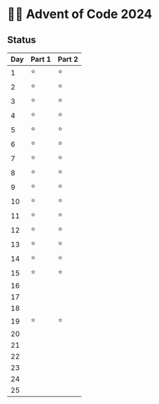 # 🦀🎄 Advent of Code 2024

<!---Results Table BEGIN-->

## Status

| Day | Part 1 | Part 2 |
| --- | ------ | ------ |
| 1   | ⭐️    | ⭐️    |
| 2   | ⭐️    | ⭐️    |
| 3   | ⭐️    | ⭐️    |
| 4   | ⭐️    | ⭐️    |
| 5   | ⭐️    | ⭐️    |
| 6   | ⭐️    | ⭐️    |
| 7   | ⭐️    | ⭐️    |
| 8   | ⭐️    | ⭐️    |
| 9   | ⭐️    | ⭐️    |
| 10  | ⭐️    | ⭐️    |
| 11  | ⭐️    | ⭐️    |
| 12  | ⭐️    | ⭐️    |
| 13  | ⭐️    | ⭐️    |
| 14  | ⭐️    | ⭐️    |
| 15  | ⭐️    | ⭐️    |
| 16  |        |        |
| 17  |        |        |
| 18  |        |        |
| 19  | ⭐️    | ⭐️    |
| 20  |        |        |
| 21  |        |        |
| 22  |        |        |
| 23  |        |        |
| 24  |        |        |
| 25  |        |        |

<!---Results Table END-->
